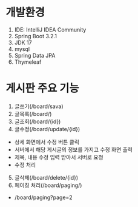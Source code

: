 # 개발환경
1. IDE: IntelliJ IDEA Community
2. Spring Boot 3.2.1
3. JDK 17
4. mysql
5. Spring Data JPA
6. Thymeleaf

# 게시판 주요 기능
1. 글쓰기(/board/sava)
2. 글목록(/board/)
3. 글조회(/board/{id})
4. 글수정(/board/update/{id})
- 상세 화면에서 수정 버튼 클릭
- 서버에서 해당 게시글의 정보를 가지고 수정 화면 출력
- 제목, 내용 수정 입력 받아서 서버로 요청
- 수정 처리
5. 글삭제(/board/delete/{id})
6. 페이징 처리(/board/paging/)
- /board/paging?page=2